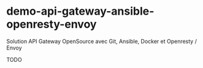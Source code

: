 # demo-api-gateway-ansible-openresty-envoy
Solution API Gateway OpenSource avec Git, Ansible, Docker et Openresty / Envoy

TODO

